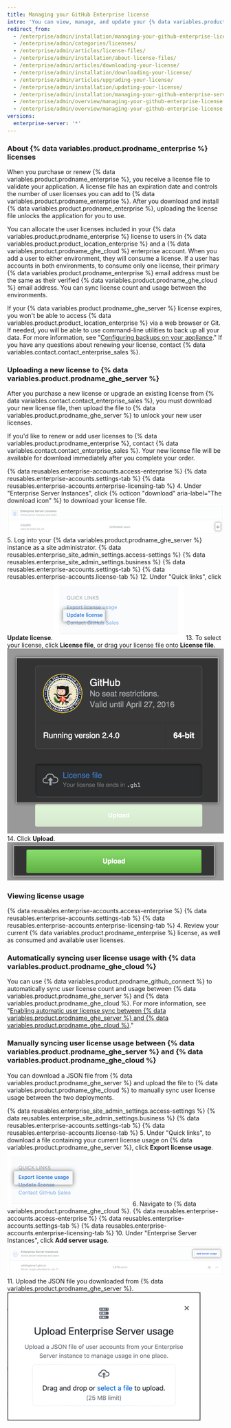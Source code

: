 ```yaml
---
title: Managing your GitHub Enterprise license
intro: 'You can view, manage, and update your {% data variables.product.prodname_enterprise %} license.'
redirect_from:
  - /enterprise/admin/installation/managing-your-github-enterprise-license
  - /enterprise/admin/categories/licenses/
  - /enterprise/admin/articles/license-files/
  - /enterprise/admin/installation/about-license-files/
  - /enterprise/admin/articles/downloading-your-license/
  - /enterprise/admin/installation/downloading-your-license/
  - /enterprise/admin/articles/upgrading-your-license/
  - /enterprise/admin/installation/updating-your-license/
  - /enterprise/admin/installation/managing-your-github-enterprise-server-license
  - /enterprise/admin/overview/managing-your-github-enterprise-license
  - /enterprise/admin/overview/managing-your-github-enterprise-license
versions:
  enterprise-server: '*'
---
```


### About {% data variables.product.prodname_enterprise %} licenses

When you purchase or renew {% data variables.product.prodname_enterprise %}, you receive a license file to validate your application. A license file has an expiration date and controls the number of user licenses you can add to {% data variables.product.prodname_enterprise %}. After you download and install {% data variables.product.prodname_enterprise %}, uploading the license file unlocks the application for you to use.

You can allocate the user licenses included in your {% data variables.product.prodname_enterprise %} license to users in {% data variables.product.product_location_enterprise %} and a {% data variables.product.prodname_ghe_cloud %} enterprise account. When you add a user to either environment, they will consume a license. If a user has accounts in both environments, to consume only one license, their primary {% data variables.product.prodname_enterprise %} email address must be the same as their verified {% data variables.product.prodname_ghe_cloud %} email address. You can sync license count and usage between the environments.

If your {% data variables.product.prodname_ghe_server %} license expires, you won't be able to access {% data variables.product.product_location_enterprise %} via a web browser or Git. If needed, you will be able to use command-line utilities to back up all your data. For more information, see "[Configuring backups on your appliance](/enterprise/admin/guides/installation/configuring-backups-on-your-appliance)." If you have any questions about renewing your license, contact {% data variables.contact.contact_enterprise_sales %}.

### Uploading a new license to {% data variables.product.prodname_ghe_server %}

After you purchase a new license or upgrade an existing license from {% data variables.contact.contact_enterprise_sales %}, you must download your new license file, then upload the file to {% data variables.product.prodname_ghe_server %} to unlock your new user licenses.

If you'd like to renew or add user licenses to {% data variables.product.prodname_enterprise %}, contact {% data variables.contact.contact_enterprise_sales %}. Your new license file will be available for download immediately after you complete your order.

{% data reusables.enterprise-accounts.access-enterprise %}
{% data reusables.enterprise-accounts.settings-tab %}
{% data reusables.enterprise-accounts.enterprise-licensing-tab %}
4. Under "Enterprise Server Instances", click {% octicon "download" aria-label="The download icon" %} to download your license file. ![Download GitHub Enterprise Server license](/assets/images/help/business-accounts/download-ghes-license.png)
5. Log into your {% data variables.product.prodname_ghe_server %} instance as a site administrator.
{% data reusables.enterprise_site_admin_settings.access-settings %}
{% data reusables.enterprise_site_admin_settings.business %}
{% data reusables.enterprise-accounts.settings-tab %}
{% data reusables.enterprise-accounts.license-tab %}
12. Under "Quick links", click **Update license**. ![Update license link](/assets/images/enterprise/business-accounts/update-license-link.png)
13. To select your license, click **License file**, or drag your license file onto **License file**. ![Upload license file](/assets/images/enterprise/management-console/upload-license.png)
14. Click **Upload**. ![Begin upgrade](/assets/images/enterprise/management-console/begin-upload.png)

### Viewing license usage

{% data reusables.enterprise-accounts.access-enterprise %}
{% data reusables.enterprise-accounts.settings-tab %}
{% data reusables.enterprise-accounts.enterprise-licensing-tab %}
4. Review your current {% data variables.product.prodname_enterprise %} license, as well as consumed and available user licenses.

### Automatically syncing user license usage with {% data variables.product.prodname_ghe_cloud %}

You can use {% data variables.product.prodname_github_connect %} to automatically sync user license count and usage between {% data variables.product.prodname_ghe_server %} and {% data variables.product.prodname_ghe_cloud %}. For more information, see "[Enabling automatic user license sync between {% data variables.product.prodname_ghe_server %} and {% data variables.product.prodname_ghe_cloud %}](/enterprise/{{currentVersion}}/admin/installation/enabling-automatic-user-license-sync-between-github-enterprise-server-and-github-enterprise-cloud)."

### Manually syncing user license usage between {% data variables.product.prodname_ghe_server %} and {% data variables.product.prodname_ghe_cloud %}

You can download a JSON file from {% data variables.product.prodname_ghe_server %} and upload the file to {% data variables.product.prodname_ghe_cloud %} to manually sync user license usage between the two deployments.

{% data reusables.enterprise_site_admin_settings.access-settings %}
{% data reusables.enterprise_site_admin_settings.business %}
{% data reusables.enterprise-accounts.settings-tab %}
{% data reusables.enterprise-accounts.license-tab %}
5. Under "Quick links", to download a file containing your current license usage on {% data variables.product.prodname_ghe_server %}, click **Export license usage**. ![Export license usage link](/assets/images/enterprise/business-accounts/export-license-usage-link.png)
6. Navigate to {% data variables.product.prodname_ghe_cloud %}.
{% data reusables.enterprise-accounts.access-enterprise %}
{% data reusables.enterprise-accounts.settings-tab %}
{% data reusables.enterprise-accounts.enterprise-licensing-tab %}
10. Under "Enterprise Server Instances", click **Add server usage**. ![Upload GitHub Enterprise Servers usage link](/assets/images/help/business-accounts/upload-ghe-server-usage-link.png)
11. Upload the JSON file you downloaded from {% data variables.product.prodname_ghe_server %}. ![Drag and drop or select a file to upload](/assets/images/help/business-accounts/upload-ghe-server-usage-file.png)
